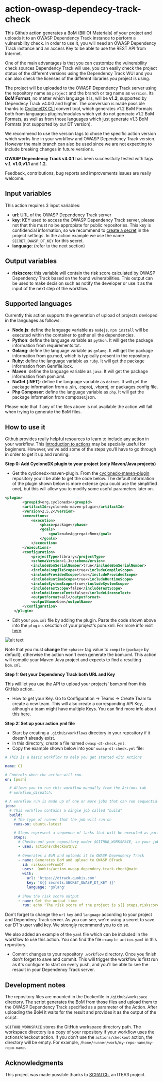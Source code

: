 # action-owasp-dependecy-track-check
This Github action generates a BoM (Bill Of Materials) of your project and uploads it to an OWASP Dependency Track instance to perform a vulnerability check. In order to use it, you will need an OWASP Dependency Track instance and an access Key to be able to use the REST API from Internet. 

One of the main advantages is that you can customize the vulnerability check sources Dependency Track will use, you can easily check the project status of the different versions using the Dependency Track WUI and you can also check the licenses of the different libraries you project is using. 

The project will be uploaded to the OWASP Dependency Track server using the repository name as `project` and the branch or tag name as `version`. Its **BoM Format**, no matter which language it is, will be **v1.2**, supported by Dependecy Track v4.0.0 and higher. The conversion is made possible thanks to [CycloneDX CLI](https://github.com/CycloneDX/cyclonedx-cli) convert tool, which generates v1.2 BoM Formats both from languages plugins/modules which yet do not generate v1.2 BoM Formats, as well as from those languages which just generate v1.3 BoM Formats (not supported by our DT version). 

We recommend to use the version tags to chose the specific action version which works fine in your workflow and OWASP Dependency Track version. However the main branch can also be used since we are not expecting to include breaking changes in future versions. 

**OWASP Dependency Track v4.0.1** has been successfully tested with tags **v.1**, **v1.0**,**v1.1** and **1.2**. 

Feedback, contributions, bug reports and improvements issues are really welcome. 

## Input variables
This action requires 3 input variables:
- **url**: URL of the OWASP Dependency Track server
- **key**: KEY used to access the OWASP Dependency Track server, please not that this must no be appropiate for public repositories. This key is confidencial information, so we recommend to [create a secret](https://docs.github.com/en/actions/reference/encrypted-secrets#creating-encrypted-secrets-for-a-repository) in the project settings. In the action example we use the name `SECRET_OWASP_DT_KEY` for this secret.
- **language**: (refer to the next section)

## Output variables
- **riskscore**: this variable will contain the risk score calculated by OWASP Dependency Track based on the found vulnerabilities. This output can be used to make decision such as notify the developer or use it as the input of the next step of the workflow.
## Supported languages
Currently this action supports the generation of upload of projects devloped in the languages as follows:
- **Node.js**: define the language variable as `nodejs`. `npm install` will be executed within the container to gather all the dependencies.  
- **Python**: define the language variable as `python`. It will get the package information from requirements.txt. 
- **Golang**: define the language variable as `golang`. It will get the package information from go.mod, which is typically present in the repository.
- **Ruby**: define the language variable as `ruby`. It will get the package information from Gemfile.lock. 
- **Maven**: define the language variable as `java`. It will get the package information from pom.xml.
- **NuGet (.NET)**: define the language variable as `dotnet`. It will get the package information from a .sln, .csproj, .vbproj, or packages.config file. 
- **Php Composer**: define the language variable as `php`. It will get the package information from composer.json.


Please note that if any of the files above is not available the action will fail when trying to generate the BoM files. 


## How to use it
Github provides really helpful resources to learn to include any action in your workflow. This [Introduction to actions](https://docs.github.com/en/actions/learn-github-actions/introduction-to-github-actions) may be specially useful for beginners. However, we've add some of the steps you'll have to go through in order to get it up and running.

**Step 0: Add CycloneDX plugin to your project (only Maven/Java projects)**
+ Get the cyclonedx-maven-plugin. 
From the [cyclonedx-maven-plugin](https://github.com/CycloneDX/cyclonedx-maven-plugin) repository you'll be able to get the code below. The default information of the plugin shown below is more extense (you could use the simplified one), but this will allow you to modify some useful parameters later on.
```xml
<plugin>
        <groupId>org.cyclonedx</groupId>
        <artifactId>cyclonedx-maven-plugin</artifactId>
        <version>2.5.2</version>
        <executions>
            <execution>
                <phase>package</phase>
                <goals>
                    <goal>makeAggregateBom</goal>
                </goals>
            </execution>
        </executions>
        <configuration>
            <projectType>library</projectType>
            <schemaVersion>1.3</schemaVersion>
            <includeBomSerialNumber>true</includeBomSerialNumber>
            <includeCompileScope>true</includeCompileScope>
            <includeProvidedScope>true</includeProvidedScope>
            <includeRuntimeScope>true</includeRuntimeScope>
            <includeSystemScope>true</includeSystemScope>
            <includeTestScope>false</includeTestScope>
            <includeLicenseText>false</includeLicenseText>
            <outputFormat>all</outputFormat>
            <outputName>bom</outputName>
        </configuration>
    </plugin>
```


+ Edit your `pom.xml` file by adding the plugin. 
Paste the code shown above into the `plugins` secction of your project's pom.xml. For more info visit [here](https://maven.apache.org/guides/mini/guide-configuring-plugins.html). 

![alt text](./docs/cyclonedx-maven-plugin%20install.png)

Note that you must **change** the `<phase>` tag value to `compile` (`package` by default), otherwise the action won't even generate the bom.xml. This action will compile your Maven Java project and expects to find a resulting `bom.xml`. 

**Step 1: Get your Dependency Track both URL and Key**

This will let you use the API to upload your projects' bom.xml from this GitHub action.
+ How to get your Key. Go to Configuration -> Teams -> Create Team to create a new team. This will also create a corresponding API Key, although a team might have multiple Keys. You can find more info about this [here](https://docs.dependencytrack.org/integrations/rest-api/).

**Step 2: Set up your action.yml file**
+ Start by creating a `.github/workflows` directory in your repository if it doesn't already exist.
+ In this directory, create a file named `owasp-dt-check.yml`.
+ Copy the example shown below into your `owasp-dt-check.yml` file:
  
```yaml
# This is a basic workflow to help you get started with Actions

name: CI

# Controls when the action will run. 
on: [push]

  # Allows you to run this workflow manually from the Actions tab
  # workflow_dispatch:

# A workflow run is made up of one or more jobs that can run sequentially or in parallel
jobs:
  # This workflow contains a single job called "build"
  build:
    # The type of runner that the job will run on
    runs-on: ubuntu-latest

    # Steps represent a sequence of tasks that will be executed as part of the job
    steps:
      # Checks-out your repository under $GITHUB_WORKSPACE, so your job can access it
      - uses: actions/checkout@v2 
      
      # Generates a BoM and uploads it to OWASP Dependency Track
      - name: Generates BoM and upload to OWASP DTrack
        id: riskscoreFromDT
        uses:  Quobis/action-owasp-dependecy-track-check@main
        with:
          url: 'https://dtrack.quobis.com'
          key: '${{ secrets.SECRET_OWASP_DT_KEY }}'
          language: 'golang'
      
      # Show the risk score output 
      - name: Get the output time
        run: echo "The risk score of the project is ${{ steps.riskscoreFromDT.outputs.riskscore }}"
```

Don't forget to change the `url` `key` and `language` according to your project and Dependecy Track server. As you can see, we're using a secret to save our DT's user valid key. We strongly recommend you to do so.

We also added an example of the `yaml` file which can be included in the workflow to use this action. You can find the file `example-action.yaml` in this repository.

+ Commit changes to your repository `.workflow` directory. Once you finish don't forget to save and commit. This will trigger the workflow is first run as it's configure to start on every push, and you'll be able to see the resault in your Dependency Track server.


## Development notes
The repository files are mounted in the Dockerfile in `/github/workspace` directory. The script generates the BoM from those files and upload them to the OWASP Dependency Track specified as a parameter of the Action. After uploading the BoM it waits for the result and provides it as the output of the script. 

`$GITHUB_WORKSPACE`	stores the GitHub workspace directory path. The workspace directory is a copy of your repository if your workflow uses the actions/checkout action. If you don't use the `actions/checkout` action, the directory will be empty. For example, `/home/runner/work/my-repo-name/my-repo-name`.

## Acknowledgments

This project was made possible thanks to [SCRATCh](https://scratch-itea3.eu/), an ITEA3 project.
